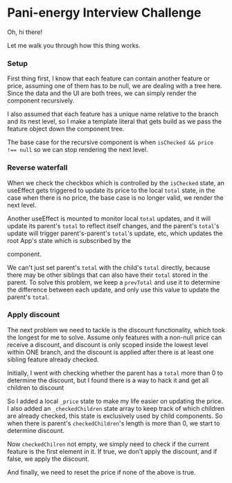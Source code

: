 # Pani-energy Interview Challenge

Oh, hi there!

Let me walk you through how this thing works.

### Setup

First thing first, I know that each feature can contain another feature or price, assuming one of them has to be null, we are dealing with a tree here. Since the data and the UI are both trees, we can simply render the <Feature /> component recursively.

I also assumed that each feature has a unique name relative to the branch and its nest level, so I make a template literal that gets build as we pass the feature object down the component tree.

The base case for the recursive <Feature /> component is when `isChecked && price !== null` so we can stop rendering the next level.

### Reverse waterfall

When we check the checkbox which is controlled by the `isChecked` state, an useEffect gets triggered to update its price to the local `total` state, in the case when there is no price, the base case is no longer valid, we render the next level.

Another useEffect is mounted to monitor local `total` updates, and it will update its parent's `total` to reflect itself changes, and the parent's `total`'s update will trigger parent's-parent's `total`'s update, etc, which updates the root App's state which is subscribed by the <Footer /> component.

We can't just set parent's `total` with the child's `total` directly, because there may be other siblings that can also have their `total` stored in the parent. To solve this problem, we keep a `prevTotal` and use it to determine the difference between each update, and only use this value to update the parent's `total`.

### Apply discount

The next problem we need to tackle is the discount functionality, which took the longest for me to solve. Assume only features with a non-null price can receive a discount, and discount is only scoped inside the lowest level within ONE branch, and the discount is applied after there is at least one sibling feature already checked.

Initially, I went with checking whether the parent has a `total` more than 0 to determine the discount, but I found there is a way to hack it and get all children to discount

So I added a local `_price` state to make my life easier on updating the price. I also added an `_checkedChildren` state array to keep track of which children are already checked, this state is exclusively used by child components. So when there is parent's `checkedChildren`'s length is more than 0, we start to determine discount.

Now `checkedChilren` not empty, we simply need to check if the current feature is the first element in it. If true, we don't apply the discount, and if false, we apply the discount.

And finally, we need to reset the price if none of the above is true.
